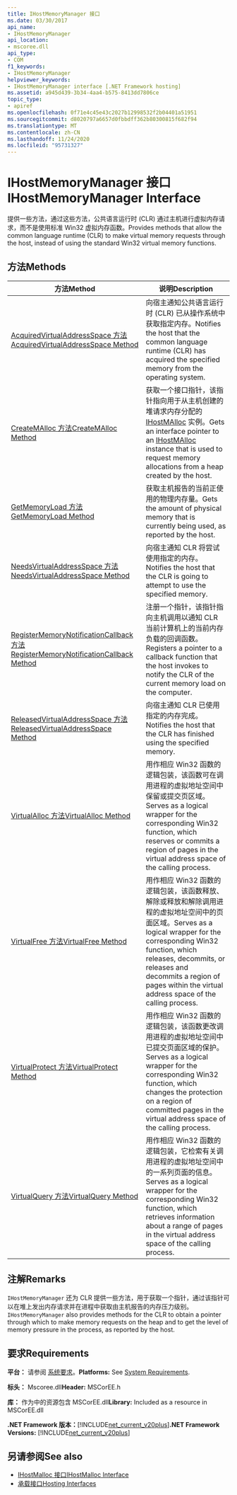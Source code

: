 ```yaml
---
title: IHostMemoryManager 接口
ms.date: 03/30/2017
api_name:
- IHostMemoryManager
api_location:
- mscoree.dll
api_type:
- COM
f1_keywords:
- IHostMemoryManager
helpviewer_keywords:
- IHostMemoryManager interface [.NET Framework hosting]
ms.assetid: a945d439-3b34-4aa4-b575-8413dd7806ce
topic_type:
- apiref
ms.openlocfilehash: 0f71e4c45e43c2027b12998532f2b04401a51951
ms.sourcegitcommit: d8020797a6657d0fbbdff362b80300815f682f94
ms.translationtype: MT
ms.contentlocale: zh-CN
ms.lasthandoff: 11/24/2020
ms.locfileid: "95731327"
---
```

# <a name="ihostmemorymanager-interface"></a><span data-ttu-id="a6e75-102">IHostMemoryManager 接口</span><span class="sxs-lookup"><span data-stu-id="a6e75-102">IHostMemoryManager Interface</span></span>

<span data-ttu-id="a6e75-103">提供一些方法，通过这些方法，公共语言运行时 (CLR) 通过主机进行虚拟内存请求，而不是使用标准 Win32 虚拟内存函数。</span><span class="sxs-lookup"><span data-stu-id="a6e75-103">Provides methods that allow the common language runtime (CLR) to make virtual memory requests through the host, instead of using the standard Win32 virtual memory functions.</span></span>  
  
## <a name="methods"></a><span data-ttu-id="a6e75-104">方法</span><span class="sxs-lookup"><span data-stu-id="a6e75-104">Methods</span></span>  
  
|<span data-ttu-id="a6e75-105">方法</span><span class="sxs-lookup"><span data-stu-id="a6e75-105">Method</span></span>|<span data-ttu-id="a6e75-106">说明</span><span class="sxs-lookup"><span data-stu-id="a6e75-106">Description</span></span>|  
|------------|-----------------|  
|[<span data-ttu-id="a6e75-107">AcquiredVirtualAddressSpace 方法</span><span class="sxs-lookup"><span data-stu-id="a6e75-107">AcquiredVirtualAddressSpace Method</span></span>](ihostmemorymanager-acquiredvirtualaddressspace-method.md)|<span data-ttu-id="a6e75-108">向宿主通知公共语言运行时 (CLR) 已从操作系统中获取指定内存。</span><span class="sxs-lookup"><span data-stu-id="a6e75-108">Notifies the host that the common language runtime (CLR) has acquired the specified memory from the operating system.</span></span>|  
|[<span data-ttu-id="a6e75-109">CreateMAlloc 方法</span><span class="sxs-lookup"><span data-stu-id="a6e75-109">CreateMAlloc Method</span></span>](ihostmemorymanager-createmalloc-method.md)|<span data-ttu-id="a6e75-110">获取一个接口指针，该指针指向用于从主机创建的堆请求内存分配的 [IHostMAlloc](ihostmalloc-interface.md) 实例。</span><span class="sxs-lookup"><span data-stu-id="a6e75-110">Gets an interface pointer to an [IHostMAlloc](ihostmalloc-interface.md) instance that is used to request memory allocations from a heap created by the host.</span></span>|  
|[<span data-ttu-id="a6e75-111">GetMemoryLoad 方法</span><span class="sxs-lookup"><span data-stu-id="a6e75-111">GetMemoryLoad Method</span></span>](ihostmemorymanager-getmemoryload-method.md)|<span data-ttu-id="a6e75-112">获取主机报告的当前正使用的物理内存量。</span><span class="sxs-lookup"><span data-stu-id="a6e75-112">Gets the amount of physical memory that is currently being used, as reported by the host.</span></span>|  
|[<span data-ttu-id="a6e75-113">NeedsVirtualAddressSpace 方法</span><span class="sxs-lookup"><span data-stu-id="a6e75-113">NeedsVirtualAddressSpace Method</span></span>](ihostmemorymanager-needsvirtualaddressspace-method.md)|<span data-ttu-id="a6e75-114">向宿主通知 CLR 将尝试使用指定的内存。</span><span class="sxs-lookup"><span data-stu-id="a6e75-114">Notifies the host that the CLR is going to attempt to use the specified memory.</span></span>|  
|[<span data-ttu-id="a6e75-115">RegisterMemoryNotificationCallback 方法</span><span class="sxs-lookup"><span data-stu-id="a6e75-115">RegisterMemoryNotificationCallback Method</span></span>](ihostmemorymanager-registermemorynotificationcallback-method.md)|<span data-ttu-id="a6e75-116">注册一个指针，该指针指向主机调用以通知 CLR 当前计算机上的当前内存负载的回调函数。</span><span class="sxs-lookup"><span data-stu-id="a6e75-116">Registers a pointer to a callback function that the host invokes to notify the CLR of the current memory load on the computer.</span></span>|  
|[<span data-ttu-id="a6e75-117">ReleasedVirtualAddressSpace 方法</span><span class="sxs-lookup"><span data-stu-id="a6e75-117">ReleasedVirtualAddressSpace Method</span></span>](ihostmemorymanager-releasedvirtualaddressspace-method.md)|<span data-ttu-id="a6e75-118">向宿主通知 CLR 已使用指定的内存完成。</span><span class="sxs-lookup"><span data-stu-id="a6e75-118">Notifies the host that the CLR has finished using the specified memory.</span></span>|  
|[<span data-ttu-id="a6e75-119">VirtualAlloc 方法</span><span class="sxs-lookup"><span data-stu-id="a6e75-119">VirtualAlloc Method</span></span>](ihostmemorymanager-virtualalloc-method.md)|<span data-ttu-id="a6e75-120">用作相应 Win32 函数的逻辑包装，该函数可在调用进程的虚拟地址空间中保留或提交页区域。</span><span class="sxs-lookup"><span data-stu-id="a6e75-120">Serves as a logical wrapper for the corresponding Win32 function, which reserves or commits a region of pages in the virtual address space of the calling process.</span></span>|  
|[<span data-ttu-id="a6e75-121">VirtualFree 方法</span><span class="sxs-lookup"><span data-stu-id="a6e75-121">VirtualFree Method</span></span>](ihostmemorymanager-virtualfree-method.md)|<span data-ttu-id="a6e75-122">用作相应 Win32 函数的逻辑包装，该函数释放、解除或释放和解除调用进程的虚拟地址空间中的页面区域。</span><span class="sxs-lookup"><span data-stu-id="a6e75-122">Serves as a logical wrapper for the corresponding Win32 function, which releases, decommits, or releases and decommits a region of pages within the virtual address space of the calling process.</span></span>|  
|[<span data-ttu-id="a6e75-123">VirtualProtect 方法</span><span class="sxs-lookup"><span data-stu-id="a6e75-123">VirtualProtect Method</span></span>](ihostmemorymanager-virtualprotect-method.md)|<span data-ttu-id="a6e75-124">用作相应 Win32 函数的逻辑包装，该函数更改调用进程的虚拟地址空间中已提交页面区域的保护。</span><span class="sxs-lookup"><span data-stu-id="a6e75-124">Serves as a logical wrapper for the corresponding Win32 function, which changes the protection on a region of committed pages in the virtual address space of the calling process.</span></span>|  
|[<span data-ttu-id="a6e75-125">VirtualQuery 方法</span><span class="sxs-lookup"><span data-stu-id="a6e75-125">VirtualQuery Method</span></span>](ihostmemorymanager-virtualquery-method.md)|<span data-ttu-id="a6e75-126">用作相应 Win32 函数的逻辑包装，它检索有关调用进程的虚拟地址空间中的一系列页面的信息。</span><span class="sxs-lookup"><span data-stu-id="a6e75-126">Serves as a logical wrapper for the corresponding Win32 function, which retrieves information about a range of pages in the virtual address space of the calling process.</span></span>|  
  
## <a name="remarks"></a><span data-ttu-id="a6e75-127">注解</span><span class="sxs-lookup"><span data-stu-id="a6e75-127">Remarks</span></span>  

 <span data-ttu-id="a6e75-128">`IHostMemoryManager` 还为 CLR 提供一些方法，用于获取一个指针，通过该指针可以在堆上发出内存请求并在进程中获取由主机报告的内存压力级别。</span><span class="sxs-lookup"><span data-stu-id="a6e75-128">`IHostMemoryManager` also provides methods for the CLR to obtain a pointer through which to make memory requests on the heap and to get the level of memory pressure in the process, as reported by the host.</span></span>  
  
## <a name="requirements"></a><span data-ttu-id="a6e75-129">要求</span><span class="sxs-lookup"><span data-stu-id="a6e75-129">Requirements</span></span>  

 <span data-ttu-id="a6e75-130">**平台：** 请参阅 [系统要求](../../get-started/system-requirements.md)。</span><span class="sxs-lookup"><span data-stu-id="a6e75-130">**Platforms:** See [System Requirements](../../get-started/system-requirements.md).</span></span>  
  
 <span data-ttu-id="a6e75-131">**标头：** Mscoree.dll</span><span class="sxs-lookup"><span data-stu-id="a6e75-131">**Header:** MSCorEE.h</span></span>  
  
 <span data-ttu-id="a6e75-132">**库：** 作为中的资源包含 MSCorEE.dll</span><span class="sxs-lookup"><span data-stu-id="a6e75-132">**Library:** Included as a resource in MSCorEE.dll</span></span>  
  
 <span data-ttu-id="a6e75-133">**.NET Framework 版本：**[!INCLUDE[net_current_v20plus](../../../../includes/net-current-v20plus-md.md)]</span><span class="sxs-lookup"><span data-stu-id="a6e75-133">**.NET Framework Versions:** [!INCLUDE[net_current_v20plus](../../../../includes/net-current-v20plus-md.md)]</span></span>  
  
## <a name="see-also"></a><span data-ttu-id="a6e75-134">另请参阅</span><span class="sxs-lookup"><span data-stu-id="a6e75-134">See also</span></span>

- [<span data-ttu-id="a6e75-135">IHostMalloc 接口</span><span class="sxs-lookup"><span data-stu-id="a6e75-135">IHostMalloc Interface</span></span>](ihostmalloc-interface.md)
- [<span data-ttu-id="a6e75-136">承载接口</span><span class="sxs-lookup"><span data-stu-id="a6e75-136">Hosting Interfaces</span></span>](hosting-interfaces.md)
